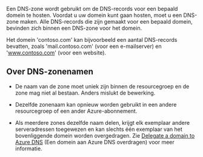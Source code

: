 Een DNS-zone wordt gebruikt om de DNS-records voor een bepaald domein te hosten. Voordat u uw domein kunt gaan hosten, moet u een DNS-zone maken. Alle DNS-records die zijn gemaakt voor een bepaald domein, bevinden zich binnen een DNS-zone voor het domein. 

Het domein 'contoso.com' kan bijvoorbeeld een aantal DNS-records bevatten, zoals 'mail.contoso.com' (voor een e-mailserver) en 'www.contoso.com' (voor een website). 


## <a name="names"></a>Over DNS-zonenamen
 
- De naam van de zone moet uniek zijn binnen de resourcegroep en de zone mag niet al bestaan. Anders mislukt de bewerking.

- Dezelfde zonenaam kan opnieuw worden gebruikt in een andere resourcegroep of een ander Azure-abonnement. 

- Als meerdere zones dezelfde naam delen, krijgt elk exemplaar andere serveradressen toegewezen en kan slechts één exemplaar van het bovenliggende domein worden overgedragen. Zie [Delegate a domain to Azure DNS](../articles/dns/dns-domain-delegation.md) (Een domein aan Azure DNS overdragen) voor meer informatie.

<!--HONumber=Sep16_HO3-->


